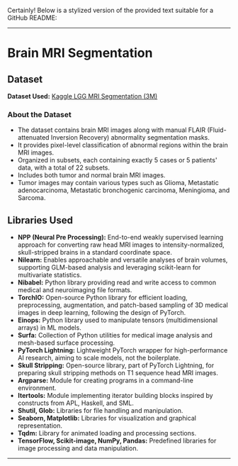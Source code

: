 Certainly! Below is a stylized version of the provided text suitable for a GitHub README:

---

# Brain MRI Segmentation

## Dataset

**Dataset Used:** [Kaggle LGG MRI Segmentation (3M)](https://www.kaggle.com/mateuszbuda/lgg-mri-segmentation)

### About the Dataset
- The dataset contains brain MRI images along with manual FLAIR (Fluid-attenuated Inversion Recovery) abnormality segmentation masks.
- It provides pixel-level classification of abnormal regions within the brain MRI images.
- Organized in subsets, each containing exactly 5 cases or 5 patients' data, with a total of 22 subsets.
- Includes both tumor and normal brain MRI images.
- Tumor images may contain various types such as Glioma, Metastatic adenocarcinoma, Metastatic bronchogenic carcinoma, Meningioma, and Sarcoma.

## Libraries Used

- **NPP (Neural Pre Processing):** End-to-end weakly supervised learning approach for converting raw head MRI images to intensity-normalized, skull-stripped brains in a standard coordinate space.
- **Nilearn:** Enables approachable and versatile analyses of brain volumes, supporting GLM-based analysis and leveraging scikit-learn for multivariate statistics.
- **Nibabel:** Python library providing read and write access to common medical and neuroimaging file formats.
- **TorchIO:** Open-source Python library for efficient loading, preprocessing, augmentation, and patch-based sampling of 3D medical images in deep learning, following the design of PyTorch.
- **Einops:** Python library used to manipulate tensors (multidimensional arrays) in ML models.
- **Surfa:** Collection of Python utilities for medical image analysis and mesh-based surface processing.
- **PyTorch Lightning:** Lightweight PyTorch wrapper for high-performance AI research, aiming to scale models, not the boilerplate.
- **Skull Stripping:** Open-source library, part of PyTorch Lightning, for preparing skull stripping methods on T1 sequence head MRI images.
- **Argparse:** Module for creating programs in a command-line environment.
- **Itertools:** Module implementing iterator building blocks inspired by constructs from APL, Haskell, and SML.
- **Shutil, Glob:** Libraries for file handling and manipulation.
- **Seaborn, Matplotlib:** Libraries for visualization and graphical representation.
- **Tqdm:** Library for animated loading and processing sections.
- **TensorFlow, Scikit-image, NumPy, Pandas:** Predefined libraries for image processing and data manipulation.

---
